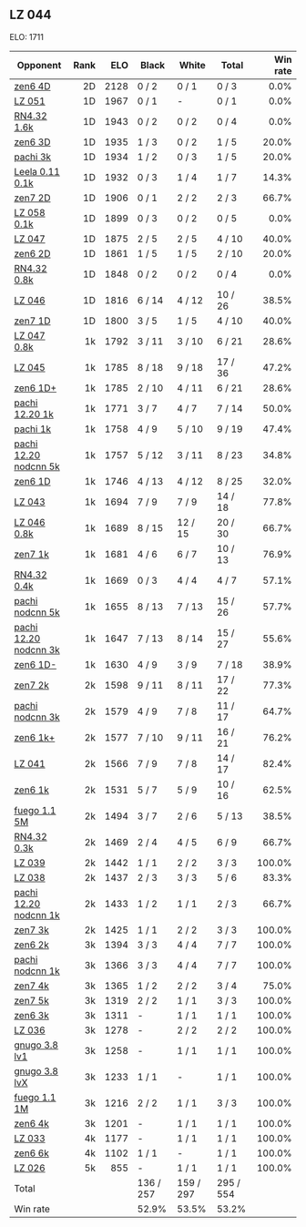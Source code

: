 ## LZ 044 ##

ELO: 1711

Opponent | Rank | ELO | Black | White | Total | Win rate
---------|-----:|----:|-------|-------|-------|-------:
[zen6 4D](zen6%204D.md) | 2D | 2128 | 0 / 2 | 0 / 1 | 0 / 3 | 0.0%
[LZ 051](LZ%20051.md) | 1D | 1967 | 0 / 1 | - | 0 / 1 | 0.0%
[RN4.32 1.6k](RN4.32%201.6k.md) | 1D | 1943 | 0 / 2 | 0 / 2 | 0 / 4 | 0.0%
[zen6 3D](zen6%203D.md) | 1D | 1935 | 1 / 3 | 0 / 2 | 1 / 5 | 20.0%
[pachi 3k](pachi%203k.md) | 1D | 1934 | 1 / 2 | 0 / 3 | 1 / 5 | 20.0%
[Leela 0.11 0.1k](Leela%200.11%200.1k.md) | 1D | 1932 | 0 / 3 | 1 / 4 | 1 / 7 | 14.3%
[zen7 2D](zen7%202D.md) | 1D | 1906 | 0 / 1 | 2 / 2 | 2 / 3 | 66.7%
[LZ 058 0.1k](LZ%20058%200.1k.md) | 1D | 1899 | 0 / 3 | 0 / 2 | 0 / 5 | 0.0%
[LZ 047](LZ%20047.md) | 1D | 1875 | 2 / 5 | 2 / 5 | 4 / 10 | 40.0%
[zen6 2D](zen6%202D.md) | 1D | 1861 | 1 / 5 | 1 / 5 | 2 / 10 | 20.0%
[RN4.32 0.8k](RN4.32%200.8k.md) | 1D | 1848 | 0 / 2 | 0 / 2 | 0 / 4 | 0.0%
[LZ 046](LZ%20046.md) | 1D | 1816 | 6 / 14 | 4 / 12 | 10 / 26 | 38.5%
[zen7 1D](zen7%201D.md) | 1D | 1800 | 3 / 5 | 1 / 5 | 4 / 10 | 40.0%
[LZ 047 0.8k](LZ%20047%200.8k.md) | 1k | 1792 | 3 / 11 | 3 / 10 | 6 / 21 | 28.6%
[LZ 045](LZ%20045.md) | 1k | 1785 | 8 / 18 | 9 / 18 | 17 / 36 | 47.2%
[zen6 1D+](zen6%201D+.md) | 1k | 1785 | 2 / 10 | 4 / 11 | 6 / 21 | 28.6%
[pachi 12.20 1k](pachi%2012.20%201k.md) | 1k | 1771 | 3 / 7 | 4 / 7 | 7 / 14 | 50.0%
[pachi 1k](pachi%201k.md) | 1k | 1758 | 4 / 9 | 5 / 10 | 9 / 19 | 47.4%
[pachi 12.20 nodcnn 5k](pachi%2012.20%20nodcnn%205k.md) | 1k | 1757 | 5 / 12 | 3 / 11 | 8 / 23 | 34.8%
[zen6 1D](zen6%201D.md) | 1k | 1746 | 4 / 13 | 4 / 12 | 8 / 25 | 32.0%
[LZ 043](LZ%20043.md) | 1k | 1694 | 7 / 9 | 7 / 9 | 14 / 18 | 77.8%
[LZ 046 0.8k](LZ%20046%200.8k.md) | 1k | 1689 | 8 / 15 | 12 / 15 | 20 / 30 | 66.7%
[zen7 1k](zen7%201k.md) | 1k | 1681 | 4 / 6 | 6 / 7 | 10 / 13 | 76.9%
[RN4.32 0.4k](RN4.32%200.4k.md) | 1k | 1669 | 0 / 3 | 4 / 4 | 4 / 7 | 57.1%
[pachi nodcnn 5k](pachi%20nodcnn%205k.md) | 1k | 1655 | 8 / 13 | 7 / 13 | 15 / 26 | 57.7%
[pachi 12.20 nodcnn 3k](pachi%2012.20%20nodcnn%203k.md) | 1k | 1647 | 7 / 13 | 8 / 14 | 15 / 27 | 55.6%
[zen6 1D-](zen6%201D-.md) | 1k | 1630 | 4 / 9 | 3 / 9 | 7 / 18 | 38.9%
[zen7 2k](zen7%202k.md) | 2k | 1598 | 9 / 11 | 8 / 11 | 17 / 22 | 77.3%
[pachi nodcnn 3k](pachi%20nodcnn%203k.md) | 2k | 1579 | 4 / 9 | 7 / 8 | 11 / 17 | 64.7%
[zen6 1k+](zen6%201k+.md) | 2k | 1577 | 7 / 10 | 9 / 11 | 16 / 21 | 76.2%
[LZ 041](LZ%20041.md) | 2k | 1566 | 7 / 9 | 7 / 8 | 14 / 17 | 82.4%
[zen6 1k](zen6%201k.md) | 2k | 1531 | 5 / 7 | 5 / 9 | 10 / 16 | 62.5%
[fuego 1.1 5M](fuego%201.1%205M.md) | 2k | 1494 | 3 / 7 | 2 / 6 | 5 / 13 | 38.5%
[RN4.32 0.3k](RN4.32%200.3k.md) | 2k | 1469 | 2 / 4 | 4 / 5 | 6 / 9 | 66.7%
[LZ 039](LZ%20039.md) | 2k | 1442 | 1 / 1 | 2 / 2 | 3 / 3 | 100.0%
[LZ 038](LZ%20038.md) | 2k | 1437 | 2 / 3 | 3 / 3 | 5 / 6 | 83.3%
[pachi 12.20 nodcnn 1k](pachi%2012.20%20nodcnn%201k.md) | 2k | 1433 | 1 / 2 | 1 / 1 | 2 / 3 | 66.7%
[zen7 3k](zen7%203k.md) | 2k | 1425 | 1 / 1 | 2 / 2 | 3 / 3 | 100.0%
[zen6 2k](zen6%202k.md) | 3k | 1394 | 3 / 3 | 4 / 4 | 7 / 7 | 100.0%
[pachi nodcnn 1k](pachi%20nodcnn%201k.md) | 3k | 1366 | 3 / 3 | 4 / 4 | 7 / 7 | 100.0%
[zen7 4k](zen7%204k.md) | 3k | 1365 | 1 / 2 | 2 / 2 | 3 / 4 | 75.0%
[zen7 5k](zen7%205k.md) | 3k | 1319 | 2 / 2 | 1 / 1 | 3 / 3 | 100.0%
[zen6 3k](zen6%203k.md) | 3k | 1311 | - | 1 / 1 | 1 / 1 | 100.0%
[LZ 036](LZ%20036.md) | 3k | 1278 | - | 2 / 2 | 2 / 2 | 100.0%
[gnugo 3.8 lv1](gnugo%203.8%20lv1.md) | 3k | 1258 | - | 1 / 1 | 1 / 1 | 100.0%
[gnugo 3.8 lvX](gnugo%203.8%20lvX.md) | 3k | 1233 | 1 / 1 | - | 1 / 1 | 100.0%
[fuego 1.1 1M](fuego%201.1%201M.md) | 3k | 1216 | 2 / 2 | 1 / 1 | 3 / 3 | 100.0%
[zen6 4k](zen6%204k.md) | 3k | 1201 | - | 1 / 1 | 1 / 1 | 100.0%
[LZ 033](LZ%20033.md) | 4k | 1177 | - | 1 / 1 | 1 / 1 | 100.0%
[zen6 6k](zen6%206k.md) | 4k | 1102 | 1 / 1 | - | 1 / 1 | 100.0%
[LZ 026](LZ%20026.md) | 5k | 855 | - | 1 / 1 | 1 / 1 | 100.0%
Total | | | 136 / 257 | 159 / 297 | 295 / 554 | 
Win rate| | | 52.9% | 53.5% | 53.2% | 
